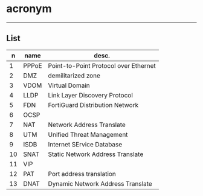 # acronym

---

## List
|n|name|desc.|
|-|----|-----|
|1|PPPoE|Point-to-Point Protocol over Ethernet|
|2|DMZ|demilitarized zone|
|3|VDOM|Virtual Domain|
|4|LLDP|Link Layer Discovery Protocol|
|5|FDN|FortiGuard Distribution Network|
|6|OCSP|
|7|NAT|Network Address Translate|
|8|UTM|Unified Threat Management|
|9|ISDB|Internet SErvice Database|
|10|SNAT|Static Network Address Translate|
|11|VIP|
|12|PAT|Port address translation|
|13|DNAT|Dynamic Network Address Translate|
